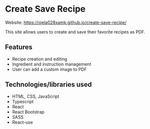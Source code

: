# Create Save Recipe

Website: https://ojela028xamk.github.io/create-save-recipe/

This site allows users to create and save their favorite recipes as PDF.

## Features

- Recipe creation and editing
- Ingredient and instruction management
- User can add a custom image to PDF

## Technologies/libraries used

- HTML, CSS, JavaScript
- Typescript
- React
- React Bootstrap
- SASS
- React-use
